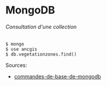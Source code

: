 # MongoDB

###### Consultation d'une collection
```
$ mongo
$ use ancgis
$ db.vegetationzones.find()
```
Sources:
- [commandes-de-base-de-mongodb](https://buzut.fr/commandes-de-base-de-mongodb/)
